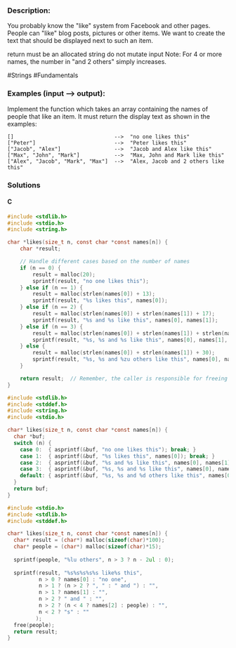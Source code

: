 ### Description:

You probably know the "like" system from Facebook and other pages. People can "like" blog posts, pictures or other items. We want to create the text that should be displayed next to such an item.

return must be an allocated string
do not mutate input
Note: For 4 or more names, the number in "and 2 others" simply increases.

\#Strings \#Fundamentals

### Examples (input --> output):

Implement the function which takes an array containing the names of people that like an item. It must return the display text as shown in the examples:

```
[]                                -->  "no one likes this"
["Peter"]                         -->  "Peter likes this"
["Jacob", "Alex"]                 -->  "Jacob and Alex like this"
["Max", "John", "Mark"]           -->  "Max, John and Mark like this"
["Alex", "Jacob", "Mark", "Max"]  -->  "Alex, Jacob and 2 others like this"
```

### Solutions

#### C 

```C
#include <stdlib.h>
#include <stdio.h>
#include <string.h>

char *likes(size_t n, const char *const names[n]) {
    char *result;

    // Handle different cases based on the number of names
    if (n == 0) {
        result = malloc(20);
        sprintf(result, "no one likes this");
    } else if (n == 1) {
        result = malloc(strlen(names[0]) + 13);
        sprintf(result, "%s likes this", names[0]);
    } else if (n == 2) {
        result = malloc(strlen(names[0]) + strlen(names[1]) + 17);
        sprintf(result, "%s and %s like this", names[0], names[1]);
    } else if (n == 3) {
        result = malloc(strlen(names[0]) + strlen(names[1]) + strlen(names[2]) + 22);
        sprintf(result, "%s, %s and %s like this", names[0], names[1], names[2]);
    } else {
        result = malloc(strlen(names[0]) + strlen(names[1]) + 30);
        sprintf(result, "%s, %s and %zu others like this", names[0], names[1], n - 2);
    }

    return result;  // Remember, the caller is responsible for freeing the memory
}
```

```C
#include <stdlib.h>
#include <stddef.h>
#include <string.h>
#include <stdio.h>

char* likes(size_t n, const char *const names[n]) {
  char *buf;
  switch (n) {
    case 0:  { asprintf(&buf, "no one likes this"); break; }
    case 1:  { asprintf(&buf, "%s likes this", names[0]); break; }
    case 2:  { asprintf(&buf, "%s and %s like this", names[0], names[1]); break; }
    case 3:  { asprintf(&buf, "%s, %s and %s like this", names[0], names[1], names[2]); break; }
    default: { asprintf(&buf, "%s, %s and %d others like this", names[0], names[1], n-2); break; }
  }
  return buf;
}
```

```C
#include <stdio.h>
#include <stdlib.h>
#include <stddef.h>

char* likes(size_t n, const char *const names[n]) {
  char* result = (char*) malloc(sizeof(char)*100);
  char* people = (char*) malloc(sizeof(char)*15);
  
  sprintf(people, "%lu others", n > 3 ? n - 2ul : 0);
  
  sprintf(result, "%s%s%s%s%s like%s this",
          n > 0 ? names[0] : "no one",
          n > 1 ? (n > 2 ? ", " : " and ") : "",
          n > 1 ? names[1] : "",
          n > 2 ? " and " : "",
          n > 2 ? (n < 4 ? names[2] : people) : "",
          n < 2 ? "s" : ""
         );
  free(people);
  return result;
}
```